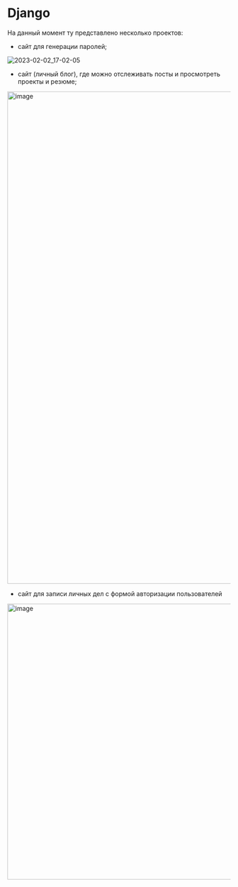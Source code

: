 # Django

На данный момент ту представлено несколько проектов:

- сайт для генерации паролей;

![2023-02-02_17-02-05](https://github.com/Malenago/Django/assets/87613601/c9e07932-d221-4dc4-8268-bff85054040e)


- сайт (личный блог), где можно отслеживать посты и просмотреть проекты и резюме;

<img width="1110" alt="image" src="https://github.com/Malenago/Django/assets/87613601/dc37a14c-a978-412f-8ac7-6ccc2276c172">

- сайт для записи личных дел с формой авторизации пользователей

<img width="622" alt="image" src="https://github.com/Malenago/Django/assets/87613601/994ad957-319e-4217-b53f-0e3f20ca6315">

